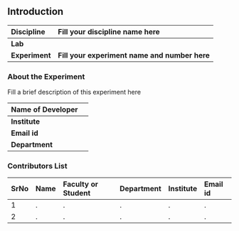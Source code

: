 ## Introduction


<b>Discipline | <b>Fill your discipline name here
:--|:--|
<b> Lab | <b>
<b> Experiment|     <b> Fill your experiment name and number here

### About the Experiment 

Fill a brief description of this experiment here

<b>Name of Developer | <b> 
:--|:--|
<b> Institute | <b>
<b> Email id|     <b>  
<b> Department | 

### Contributors List

SrNo | Name | Faculty or Student | Department| Institute | Email id
:--|:--|:--|:--|:--|:--|
1 | . | . | . | . | .
2 | . | . | . | . | .

